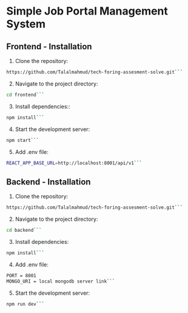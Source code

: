 # Simple Job Portal Management System



## Frontend - Installation

1. Clone the repository:

```bash
https://github.com/Talalmahmud/tech-foring-assesment-solve.git```
```
2. Navigate to the project directory:

```bash
cd frontend```
```
3. Install dependencies::

```bash
npm install```
```
4. Start the development server:

```bash
npm start```
```
5. Add .env file:

```bash
REACT_APP_BASE_URL=http://localhost:8001/api/v1```
```
## Backend - Installation

1. Clone the repository:

```bash
https://github.com/Talalmahmud/tech-foring-assesment-solve.git```
```
2. Navigate to the project directory:

```bash
cd backend```
```
3. Install dependencies:

```bash
npm install```
```
4. Add .env file:

```bash
PORT = 8001
MONGO_URI = local mongodb server link```
```

5. Start the development server:

```bash
npm run dev```
```


